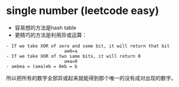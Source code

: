 # single number (leetcode easy)
- 容易想的方法是hash table
- 更精巧的方法是利用异或运算：

```
- If we take XOR of zero and some bit, it will return that bit
                      a⊕0=a
- If we take XOR of two same bits, it will return 0
                      a⊕a=0
- a⊕b⊕a = (a⊕a)⊕b = 0⊕b = b
```
所以把所有的数字全部异或起来就能得到那个唯一的没有成对出现的数字。